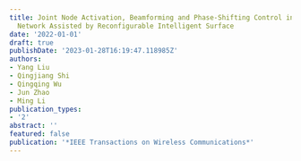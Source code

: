 ```yaml
---
title: Joint Node Activation, Beamforming and Phase-Shifting Control in IoT Sensor
  Network Assisted by Reconfigurable Intelligent Surface
date: '2022-01-01'
draft: true
publishDate: '2023-01-28T16:19:47.118985Z'
authors:
- Yang Liu
- Qingjiang Shi
- Qingqing Wu
- Jun Zhao
- Ming Li
publication_types:
- '2'
abstract: ''
featured: false
publication: '*IEEE Transactions on Wireless Communications*'
---
```


